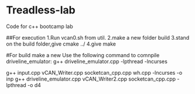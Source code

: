 # Treadless-lab
Code for c++ bootcamp lab

##For execution 
1.Run vcan0.sh from util.
2.make a new folder build
3.stand on the build folder,give cmake ../
4.give make

#For build make a new 
Use the following command to comnpile driveline_emulator:
g++ driveline_emulator.cpp -lpthread -lncurses

g++ input.cpp vCAN_Writer.cpp socketcan_cpp.cpp wh.cpp  -lncurses -o inp
g++ driveline_emulator.cpp vCAN_Writer2.cpp  socketcan_cpp.cpp -lpthread -o d4
